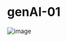 # genAI-01

![image](https://github.com/user-attachments/assets/acb1bfea-fd04-416c-914c-6266f466dfe0)
